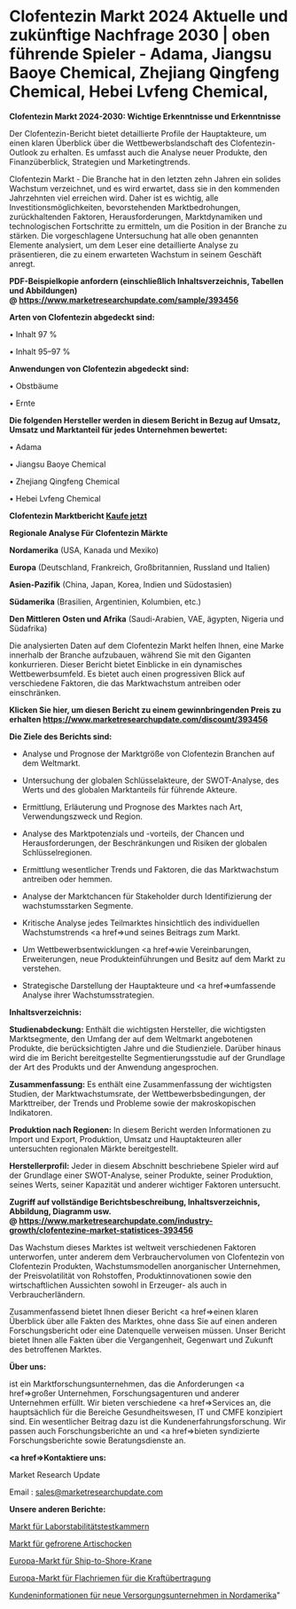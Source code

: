 # Clofentezin Markt 2024 Aktuelle und zukünftige Nachfrage 2030 | oben führende Spieler - Adama, Jiangsu Baoye Chemical, Zhejiang Qingfeng Chemical, Hebei Lvfeng Chemical, 

<strong>Clofentezin Markt 2024-2030: Wichtige Erkenntnisse und Erkenntnisse</strong>

Der Clofentezin-Bericht bietet detaillierte Profile der Hauptakteure, um einen klaren Überblick über die Wettbewerbslandschaft des Clofentezin-Outlook zu erhalten. Es umfasst auch die Analyse neuer Produkte, den Finanzüberblick, Strategien und Marketingtrends.

Clofentezin Markt - Die Branche hat in den letzten zehn Jahren ein solides Wachstum verzeichnet, und es wird erwartet, dass sie in den kommenden Jahrzehnten viel erreichen wird. Daher ist es wichtig, alle Investitionsmöglichkeiten, bevorstehenden Marktbedrohungen, zurückhaltenden Faktoren, Herausforderungen, Marktdynamiken und technologischen Fortschritte zu ermitteln, um die Position in der Branche zu stärken. Die vorgeschlagene Untersuchung hat alle oben genannten Elemente analysiert, um dem Leser eine detaillierte Analyse zu präsentieren, die zu einem erwarteten Wachstum in seinem Geschäft anregt.

<strong><b>PDF-Beispielkopie anfordern (einschließlich Inhaltsverzeichnis, Tabellen und Abbildungen) @ </b></strong><strong><a href=https://www.marketresearchupdate.com/sample/393456><strong>https://www.marketresearchupdate.com/sample/393456</u></a></strong></strong>

<strong>Arten von Clofentezin abgedeckt sind:</strong>

• Inhalt 97 %

• Inhalt 95–97 %

<strong>Anwendungen von Clofentezin abgedeckt sind:</strong>

• Obstbäume

• Ernte

<strong>Die folgenden Hersteller werden in diesem Bericht in Bezug auf Umsatz, Umsatz und Marktanteil für jedes Unternehmen bewertet:</strong>

• Adama

• Jiangsu Baoye Chemical

• Zhejiang Qingfeng Chemical

• Hebei Lvfeng Chemical

<strong>Clofentezin Marktbericht <a href=https://www.marketresearchupdate.com/buynow/393456>Kaufe jetzt</a></strong>

<strong>Regionale Analyse Für Clofentezin Märkte</strong>

<strong>Nordamerika</strong> (USA, Kanada und Mexiko)

<strong>Europa</strong> (Deutschland, Frankreich, Großbritannien, Russland und Italien)

<strong>Asien-Pazifik</strong> (China, Japan, Korea, Indien und Südostasien)

<strong>Südamerika</strong> (Brasilien, Argentinien, Kolumbien, etc.)

<strong>Den Mittleren</strong> <strong>Osten und Afrika</strong> (Saudi-Arabien, VAE, ägypten, Nigeria und Südafrika)

Die analysierten Daten auf dem Clofentezin Markt helfen Ihnen, eine Marke innerhalb der Branche aufzubauen, während Sie mit den Giganten konkurrieren. Dieser Bericht bietet Einblicke in ein dynamisches Wettbewerbsumfeld. Es bietet auch einen progressiven Blick auf verschiedene Faktoren, die das Marktwachstum antreiben oder einschränken.

<strong>Klicken Sie hier, um diesen Bericht zu einem gewinnbringenden Preis zu erhalten
</strong><strong><a href=https://www.marketresearchupdate.com/discount/393456>https://www.marketresearchupdate.com/discount/393456</b></u></strong></a>

<strong>Die Ziele des Berichts sind:</strong>

- Analyse und Prognose der Marktgröße von Clofentezin Branchen auf dem Weltmarkt.

- Untersuchung der globalen Schlüsselakteure, der SWOT-Analyse, des Werts und des globalen Marktanteils für führende Akteure.

- Ermittlung, Erläuterung und Prognose des Marktes nach Art, Verwendungszweck und Region.

- Analyse des Marktpotenzials und -vorteils, der Chancen und Herausforderungen, der Beschränkungen und Risiken der globalen Schlüsselregionen.

- Ermittlung wesentlicher Trends und Faktoren, die das Marktwachstum antreiben oder hemmen.

- Analyse der Marktchancen für Stakeholder durch Identifizierung der wachstumsstarken Segmente.

- Kritische Analyse jedes Teilmarktes hinsichtlich des individuellen Wachstumstrends <a href=>und</a> seines Beitrags zum Markt.

- Um Wettbewerbsentwicklungen <a href=>wie</a> Vereinbarungen, Erweiterungen, neue Produkteinführungen und Besitz auf dem Markt zu verstehen.

- Strategische Darstellung der Hauptakteure und <a href=>umfas</a>sende Analyse ihrer Wachstumsstrategien.

<strong>Inhaltsverzeichnis:</strong>

<strong>Studienabdeckung:</strong> Enthält die wichtigsten Hersteller, die wichtigsten Marktsegmente, den Umfang der auf dem Weltmarkt angebotenen Produkte, die berücksichtigten Jahre und die Studienziele. Darüber hinaus wird die im Bericht bereitgestellte Segmentierungsstudie auf der Grundlage der Art des Produkts und der Anwendung angesprochen.

<strong>Zusammenfassung:</strong> Es enthält eine Zusammenfassung der wichtigsten Studien, der Marktwachstumsrate, der Wettbewerbsbedingungen, der Markttreiber, der Trends und Probleme sowie der makroskopischen Indikatoren.

<strong>Produktion nach Regionen:</strong> In diesem Bericht werden Informationen zu Import und Export, Produktion, Umsatz und Hauptakteuren aller untersuchten regionalen Märkte bereitgestellt.

<strong>Herstellerprofil:</strong> Jeder in diesem Abschnitt beschriebene Spieler wird auf der Grundlage einer SWOT-Analyse, seiner Produkte, seiner Produktion, seines Werts, seiner Kapazität und anderer wichtiger Faktoren untersucht.

<strong><b>Zugriff auf vollständige Berichtsbeschreibung, Inhaltsverzeichnis, Abbildung, Diagramm usw. @ </b></strong><strong><a href=https://www.marketresearchupdate.com/industry-growth/clofentezine-market-statistices-393456>https://www.marketresearchupdate.com/industry-growth/clofentezine-market-statistices-393456</a></strong>

Das Wachstum dieses Marktes ist weltweit verschiedenen Faktoren unterworfen, unter anderem dem Verbrauchervolumen von Clofentezin von Clofentezin Produkten, Wachstumsmodellen anorganischer Unternehmen, der Preisvolatilität von Rohstoffen, Produktinnovationen sowie den wirtschaftlichen Aussichten sowohl in Erzeuger- als auch in Verbraucherländern.

Zusammenfassend bietet Ihnen dieser Bericht <a href=>einen</a> klaren Überblick über alle Fakten des Marktes, ohne dass Sie auf einen anderen Forschungsbericht oder eine Datenquelle verweisen müssen. Unser Bericht bietet Ihnen alle Fakten über die Vergangenheit, Gegenwart und Zukunft des betroffenen Marktes.

<strong>Über uns:</strong>

 ist ein Marktforschungsunternehmen, das die Anforderungen <a href=>großer</a> Unternehmen, Forschungsagenturen und anderer Unternehmen erfüllt. Wir bieten verschiedene <a href=>Services</a> an, die hauptsächlich für die Bereiche Gesundheitswesen, IT und CMFE konzipiert sind. Ein wesentlicher Beitrag dazu ist die Kundenerfahrungsforschung. Wir passen auch Forschungsberichte an und <a href=>bieten</a> syndizierte Forschungsberichte sowie Beratungsdienste an.

<strong><a href=>Kontaktiere uns:</a></strong>

Market Research Update

Email : sales@marketresearchupdate.com

<strong>Unsere anderen Berichte:</strong>

<a href=https://www.linkedin.com/pulse/laboratory-stability-test-chambers-market-analyzing-latest>Markt für Laborstabilitätstestkammern</a>

<a href=https://www.linkedin.com/pulse/frozen-artichoke-market-size-emerging>Markt für gefrorene Artischocken</a>

<a href=https://www.linkedin.com/pulse/europe-ship-to-shore-cranes-market-size-economic-aspect>Europa-Markt für Ship-to-Shore-Krane</a>

<a href=https://www.linkedin.com/pulse/europe-power-transmission-flat-belts-market>Europa-Markt für Flachriemen für die Kraftübertragung</a>

<a href=https://www.linkedin.com/pulse/north-america-new-utilities-customer-information>Kundeninformationen für neue Versorgungsunternehmen in Nordamerika</a>"
